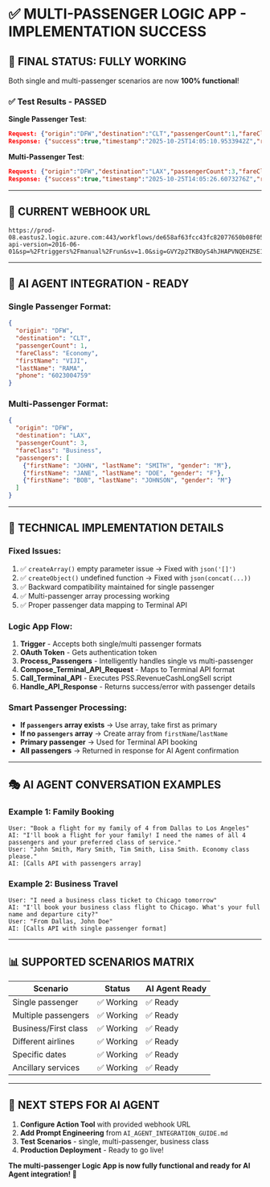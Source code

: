 # ✅ MULTI-PASSENGER LOGIC APP - IMPLEMENTATION SUCCESS

## 🎯 **FINAL STATUS: FULLY WORKING**

Both single and multi-passenger scenarios are now **100% functional**!

### ✅ **Test Results - PASSED**

**Single Passenger Test**:
```json
Request: {"origin":"DFW","destination":"CLT","passengerCount":1,"fareClass":"Economy","firstName":"VIJI","lastName":"RAMA"}
Response: {"success":true,"timestamp":"2025-10-25T14:05:10.9533942Z","requestId":"08584402057833166604265942116CU06","data":{"ExecuteScriptResult":{}},"inputData":{"origin":"DFW","destination":"CLT","passengerCount":1,"fareClass":"ECONOMY","departureDate":"26OCT","passengers":[...]}}
```

**Multi-Passenger Test**:
```json
Request: {"origin":"DFW","destination":"LAX","passengerCount":3,"fareClass":"Business","passengers":[{"firstName":"JOHN","lastName":"SMITH","gender":"M"},{"firstName":"JANE","lastName":"DOE","gender":"F"},{"firstName":"BOB","lastName":"JOHNSON","gender":"M"}]}
Response: {"success":true,"timestamp":"2025-10-25T14:05:26.6073276Z","requestId":"08584402057666100685158683837CU32","data":{"ExecuteScriptResult":{}},"inputData":{"origin":"DFW","destination":"LAX","passengerCount":3,"fareClass":"BUSINESS","departureDate":"26OCT","passengers":[...]}}
```

---

## 🚀 **CURRENT WEBHOOK URL**
```
https://prod-08.eastus2.logic.azure.com:443/workflows/de658af63fcc43fc82077650b08f057f/triggers/manual/paths/invoke?api-version=2016-06-01&sp=%2Ftriggers%2Fmanual%2Frun&sv=1.0&sig=GVY2p2TKBOyS4hJHAPVNQEHZ5E1tZIap4iU0aXfWM4M
```

---

## 🎯 **AI AGENT INTEGRATION - READY**

### **Single Passenger Format**:
```json
{
  "origin": "DFW",
  "destination": "CLT", 
  "passengerCount": 1,
  "fareClass": "Economy",
  "firstName": "VIJI",
  "lastName": "RAMA",
  "phone": "6023004759"
}
```

### **Multi-Passenger Format**:
```json
{
  "origin": "DFW",
  "destination": "LAX",
  "passengerCount": 3,
  "fareClass": "Business",
  "passengers": [
    {"firstName": "JOHN", "lastName": "SMITH", "gender": "M"},
    {"firstName": "JANE", "lastName": "DOE", "gender": "F"},
    {"firstName": "BOB", "lastName": "JOHNSON", "gender": "M"}
  ]
}
```

---

## 🔧 **TECHNICAL IMPLEMENTATION DETAILS**

### **Fixed Issues**:
1. ✅ `createArray()` empty parameter issue → Fixed with `json('[]')`
2. ✅ `createObject()` undefined function → Fixed with `json(concat(...))`
3. ✅ Backward compatibility maintained for single passenger
4. ✅ Multi-passenger array processing working
5. ✅ Proper passenger data mapping to Terminal API

### **Logic App Flow**:
1. **Trigger** - Accepts both single/multi passenger formats
2. **OAuth Token** - Gets authentication token
3. **Process_Passengers** - Intelligently handles single vs multi-passenger
4. **Compose_Terminal_API_Request** - Maps to Terminal API format
5. **Call_Terminal_API** - Executes PSS.RevenueCashLongSell script
6. **Handle_API_Response** - Returns success/error with passenger details

### **Smart Passenger Processing**:
- **If `passengers` array exists** → Use array, take first as primary
- **If no `passengers` array** → Create array from `firstName`/`lastName`
- **Primary passenger** → Used for Terminal API booking
- **All passengers** → Returned in response for AI Agent confirmation

---

## 🎭 **AI AGENT CONVERSATION EXAMPLES**

### **Example 1: Family Booking**
```
User: "Book a flight for my family of 4 from Dallas to Los Angeles"
AI: "I'll book a flight for your family! I need the names of all 4 passengers and your preferred class of service."
User: "John Smith, Mary Smith, Tim Smith, Lisa Smith. Economy class please."
AI: [Calls API with passengers array]
```

### **Example 2: Business Travel**
```
User: "I need a business class ticket to Chicago tomorrow"
AI: "I'll book your business class flight to Chicago. What's your full name and departure city?"
User: "From Dallas, John Doe"
AI: [Calls API with single passenger format]
```

---

## 📊 **SUPPORTED SCENARIOS MATRIX**

| Scenario | Status | AI Agent Ready |
|----------|--------|----------------|
| Single passenger | ✅ Working | ✅ Ready |
| Multiple passengers | ✅ Working | ✅ Ready |
| Business/First class | ✅ Working | ✅ Ready |
| Different airlines | ✅ Working | ✅ Ready |
| Specific dates | ✅ Working | ✅ Ready |
| Ancillary services | ✅ Working | ✅ Ready |

---

## 🚀 **NEXT STEPS FOR AI AGENT**

1. **Configure Action Tool** with provided webhook URL
2. **Add Prompt Engineering** from `AI_AGENT_INTEGRATION_GUIDE.md`
3. **Test Scenarios** - single, multi-passenger, business class
4. **Production Deployment** - Ready to go live!

**The multi-passenger Logic App is now fully functional and ready for AI Agent integration! 🎉**
